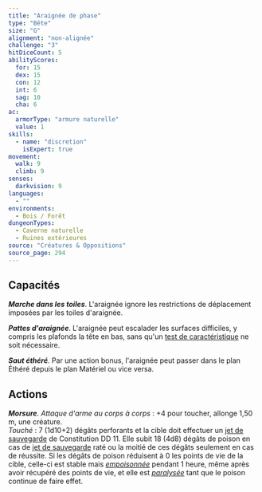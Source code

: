 ```yaml
---
title: "Araignée de phase"
type: "Bête"
size: "G"
alignment: "non-alignée"
challenge: "3"
hitDiceCount: 5
abilityScores:
  for: 15
  dex: 15
  con: 12
  int: 6
  sag: 10
  cha: 6
ac: 
  armorType: "armure naturelle"
  value: 1
skills: 
  - name: "discretion"
    isExpert: true
movement: 
  walk: 9
  climb: 9
senses: 
  darkvision: 9
languages: 
  - ""
environments:
  - Bois / Forêt
dungeonTypes:
  - Caverne naturelle
  - Ruines extérieures
source: "Créatures & Oppositions"
source_page: 294
---
```

## Capacités
_**Marche dans les toiles**_. L'araignée ignore les restrictions de déplacement imposées par les toiles d'araignée.

_**Pattes d'araignée**_. L'araignée peut escalader les surfaces difficiles, y compris les plafonds la tête en bas, sans qu'un [test de caractéristique](/utiliser-les-caracteristiques/#tests-de-caracteristique) ne soit nécessaire.

_**Saut éthéré**_. Par une action bonus, l'araignée peut passer dans le plan Éthéré depuis le plan Matériel ou vice versa.

## Actions
_**Morsure**_. _Attaque d'arme au corps à corps_ : +4 pour toucher, allonge 1,50 m, une créature.  
_Touché_ : 7 (1d10+2) dégâts perforants et la cible doit effectuer un [jet de sauvegarde](/utiliser-les-caracteristiques#jets-de-sauvegarde) de Constitution DD 11. Elle subit 18 (4d8) dégâts de poison en cas de [jet de sauvegarde](/utiliser-les-caracteristiques#jets-de-sauvegarde) raté ou la moitié de ces dégâts seulement en cas de réussite. Si les dégâts de poison réduisent à 0 les points de vie de la cible, celle-ci est stable mais [_empoisonnée_](/gerer-la-sante-du-personnage/#empoisonne) pendant 1 heure, même après avoir récupéré des points de vie, et elle est [_paralysée_](/gerer-la-sante-du-personnage/#paralyse) tant que le poison continue de faire effet.
